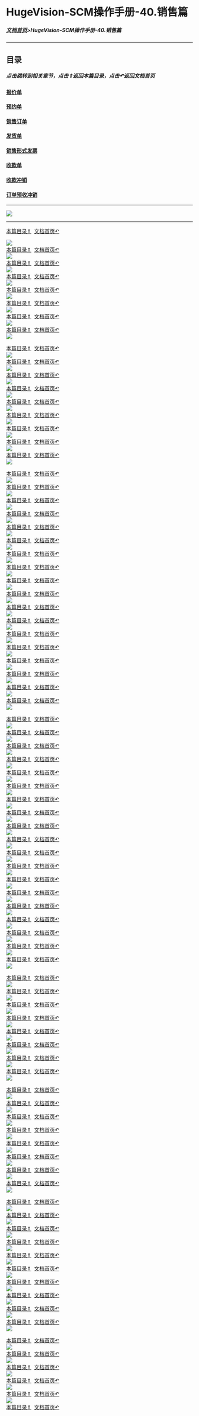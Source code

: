 # HugeVision-SCM操作手册-40.销售篇

<span id="目录"></span>

##### [文档首页](../../../index.md)>HugeVision-SCM操作手册-40.销售篇
---

## 目录

##### 点击跳转到相关章节，点击⇑返回本篇目录，点击↶返回文档首页

#### [报价单](#1)
#### [预约单](#2)
#### [销售订单](#3)
#### [发货单](#4)
#### [销售形式发票](#5)
#### [收款单](#6)
#### [收款冲销](#7)
#### [订单预收冲销](#8)

---
![](幻灯片1.PNG)<br>		

---

<span id="1"></span>

[本篇目录⇑](#目录)&nbsp;&nbsp;[文档首页↶](../../../index.md)<br>

![](幻灯片2.PNG)<br>		[本篇目录⇑](#目录)&nbsp;&nbsp;[文档首页↶](../../../index.md)<br>
![](幻灯片3.PNG)<br>		[本篇目录⇑](#目录)&nbsp;&nbsp;[文档首页↶](../../../index.md)<br>
![](幻灯片4.PNG)<br>		[本篇目录⇑](#目录)&nbsp;&nbsp;[文档首页↶](../../../index.md)<br>
![](幻灯片5.PNG)<br>		[本篇目录⇑](#目录)&nbsp;&nbsp;[文档首页↶](../../../index.md)<br>
![](幻灯片6.PNG)<br>		[本篇目录⇑](#目录)&nbsp;&nbsp;[文档首页↶](../../../index.md)<br>
![](幻灯片7.PNG)<br>		[本篇目录⇑](#目录)&nbsp;&nbsp;[文档首页↶](../../../index.md)<br>
![](幻灯片8.PNG)<br>		[本篇目录⇑](#目录)&nbsp;&nbsp;[文档首页↶](../../../index.md)<br>
![](幻灯片9.PNG)<br>		

<span id="2"></span>

[本篇目录⇑](#目录)&nbsp;&nbsp;[文档首页↶](../../../index.md)<br>
![](幻灯片10.PNG)<br>		[本篇目录⇑](#目录)&nbsp;&nbsp;[文档首页↶](../../../index.md)<br>
![](幻灯片11.PNG)<br>		[本篇目录⇑](#目录)&nbsp;&nbsp;[文档首页↶](../../../index.md)<br>
![](幻灯片12.PNG)<br>		[本篇目录⇑](#目录)&nbsp;&nbsp;[文档首页↶](../../../index.md)<br>
![](幻灯片13.PNG)<br>  [本篇目录⇑](#目录)&nbsp;&nbsp;[文档首页↶](../../../index.md)<br>
![](幻灯片14.PNG)<br>		[本篇目录⇑](#目录)&nbsp;&nbsp;[文档首页↶](../../../index.md)<br>
![](幻灯片15.PNG)<br>		[本篇目录⇑](#目录)&nbsp;&nbsp;[文档首页↶](../../../index.md)<br>
![](幻灯片16.PNG)<br>		[本篇目录⇑](#目录)&nbsp;&nbsp;[文档首页↶](../../../index.md)<br>
![](幻灯片17.PNG)<br>		[本篇目录⇑](#目录)&nbsp;&nbsp;[文档首页↶](../../../index.md)<br>
![](幻灯片18.PNG)<br>		

<span id="3"></span>

[本篇目录⇑](#目录)&nbsp;&nbsp;[文档首页↶](../../../index.md)<br>
![](幻灯片19.PNG)<br>		[本篇目录⇑](#目录)&nbsp;&nbsp;[文档首页↶](../../../index.md)<br>
![](幻灯片20.PNG)<br>		[本篇目录⇑](#目录)&nbsp;&nbsp;[文档首页↶](../../../index.md)<br>
![](幻灯片21.PNG)<br>		[本篇目录⇑](#目录)&nbsp;&nbsp;[文档首页↶](../../../index.md)<br>
![](幻灯片22.PNG)<br>		[本篇目录⇑](#目录)&nbsp;&nbsp;[文档首页↶](../../../index.md)<br>
![](幻灯片23.PNG)<br>		[本篇目录⇑](#目录)&nbsp;&nbsp;[文档首页↶](../../../index.md)<br>
![](幻灯片24.PNG)<br>		[本篇目录⇑](#目录)&nbsp;&nbsp;[文档首页↶](../../../index.md)<br>
![](幻灯片25.PNG)<br>		[本篇目录⇑](#目录)&nbsp;&nbsp;[文档首页↶](../../../index.md)<br>
![](幻灯片26.PNG)<br>		[本篇目录⇑](#目录)&nbsp;&nbsp;[文档首页↶](../../../index.md)<br>
![](幻灯片27.PNG)<br>		[本篇目录⇑](#目录)&nbsp;&nbsp;[文档首页↶](../../../index.md)<br>
![](幻灯片28.PNG)<br>		[本篇目录⇑](#目录)&nbsp;&nbsp;[文档首页↶](../../../index.md)<br>
![](幻灯片29.PNG)<br>		[本篇目录⇑](#目录)&nbsp;&nbsp;[文档首页↶](../../../index.md)<br>
![](幻灯片30.PNG)<br>		[本篇目录⇑](#目录)&nbsp;&nbsp;[文档首页↶](../../../index.md)<br>
![](幻灯片31.PNG)<br>	[本篇目录⇑](#目录)&nbsp;&nbsp;[文档首页↶](../../../index.md)<br>
![](幻灯片32.PNG)<br>		[本篇目录⇑](#目录)&nbsp;&nbsp;[文档首页↶](../../../index.md)<br>
![](幻灯片33.PNG)<br>		[本篇目录⇑](#目录)&nbsp;&nbsp;[文档首页↶](../../../index.md)<br>
![](幻灯片34.PNG)<br>		[本篇目录⇑](#目录)&nbsp;&nbsp;[文档首页↶](../../../index.md)<br>
![](幻灯片35.PNG)<br>		[本篇目录⇑](#目录)&nbsp;&nbsp;[文档首页↶](../../../index.md)<br>
![](幻灯片36.PNG)<br>	

<span id="4"></span>

[本篇目录⇑](#目录)&nbsp;&nbsp;[文档首页↶](../../../index.md)<br>
![](幻灯片37.PNG)<br>		[本篇目录⇑](#目录)&nbsp;&nbsp;[文档首页↶](../../../index.md)<br>
![](幻灯片38.PNG)<br>		[本篇目录⇑](#目录)&nbsp;&nbsp;[文档首页↶](../../../index.md)<br>
![](幻灯片39.PNG)<br>		[本篇目录⇑](#目录)&nbsp;&nbsp;[文档首页↶](../../../index.md)<br>
![](幻灯片40.PNG)<br>		[本篇目录⇑](#目录)&nbsp;&nbsp;[文档首页↶](../../../index.md)<br>
![](幻灯片41.PNG)<br>		[本篇目录⇑](#目录)&nbsp;&nbsp;[文档首页↶](../../../index.md)<br>
![](幻灯片42.PNG)<br>		[本篇目录⇑](#目录)&nbsp;&nbsp;[文档首页↶](../../../index.md)<br>
![](幻灯片43.PNG)<br>		[本篇目录⇑](#目录)&nbsp;&nbsp;[文档首页↶](../../../index.md)<br>
![](幻灯片44.PNG)<br>		[本篇目录⇑](#目录)&nbsp;&nbsp;[文档首页↶](../../../index.md)<br>
![](幻灯片45.PNG)<br>		[本篇目录⇑](#目录)&nbsp;&nbsp;[文档首页↶](../../../index.md)<br>
![](幻灯片46.PNG)<br>		[本篇目录⇑](#目录)&nbsp;&nbsp;[文档首页↶](../../../index.md)<br>
![](幻灯片47.PNG)<br>		[本篇目录⇑](#目录)&nbsp;&nbsp;[文档首页↶](../../../index.md)<br>
![](幻灯片48.PNG)<br>		[本篇目录⇑](#目录)&nbsp;&nbsp;[文档首页↶](../../../index.md)<br>
![](幻灯片49.PNG)<br>		[本篇目录⇑](#目录)&nbsp;&nbsp;[文档首页↶](../../../index.md)<br>
![](幻灯片50.PNG)<br>		[本篇目录⇑](#目录)&nbsp;&nbsp;[文档首页↶](../../../index.md)<br>
![](幻灯片51.PNG)<br>		[本篇目录⇑](#目录)&nbsp;&nbsp;[文档首页↶](../../../index.md)<br>
![](幻灯片52.PNG)<br>		[本篇目录⇑](#目录)&nbsp;&nbsp;[文档首页↶](../../../index.md)<br>
![](幻灯片53.PNG)<br>		[本篇目录⇑](#目录)&nbsp;&nbsp;[文档首页↶](../../../index.md)<br>
![](幻灯片54.PNG)<br>		[本篇目录⇑](#目录)&nbsp;&nbsp;[文档首页↶](../../../index.md)<br>
![](幻灯片55.PNG)<br>		

<span id="5"></span>

[本篇目录⇑](#目录)&nbsp;&nbsp;[文档首页↶](../../../index.md)<br>
![](幻灯片56.PNG)<br>		[本篇目录⇑](#目录)&nbsp;&nbsp;[文档首页↶](../../../index.md)<br>
![](幻灯片57.PNG)<br>		[本篇目录⇑](#目录)&nbsp;&nbsp;[文档首页↶](../../../index.md)<br>
![](幻灯片58.PNG)<br>		[本篇目录⇑](#目录)&nbsp;&nbsp;[文档首页↶](../../../index.md)<br>
![](幻灯片59.PNG)<br>		[本篇目录⇑](#目录)&nbsp;&nbsp;[文档首页↶](../../../index.md)<br>
![](幻灯片60.PNG)<br>		[本篇目录⇑](#目录)&nbsp;&nbsp;[文档首页↶](../../../index.md)<br>
![](幻灯片61.PNG)<br>		[本篇目录⇑](#目录)&nbsp;&nbsp;[文档首页↶](../../../index.md)<br>
![](幻灯片62.PNG)<br>		[本篇目录⇑](#目录)&nbsp;&nbsp;[文档首页↶](../../../index.md)<br>
![](幻灯片63.PNG)<br>		

<span id="6"></span>

[本篇目录⇑](#目录)&nbsp;&nbsp;[文档首页↶](../../../index.md)<br>
![](幻灯片64.PNG)<br>		[本篇目录⇑](#目录)&nbsp;&nbsp;[文档首页↶](../../../index.md)<br>
![](幻灯片65.PNG)<br>		[本篇目录⇑](#目录)&nbsp;&nbsp;[文档首页↶](../../../index.md)<br>
![](幻灯片66.PNG)<br>		[本篇目录⇑](#目录)&nbsp;&nbsp;[文档首页↶](../../../index.md)<br>
![](幻灯片67.PNG)<br>		[本篇目录⇑](#目录)&nbsp;&nbsp;[文档首页↶](../../../index.md)<br>
![](幻灯片68.PNG)<br>		[本篇目录⇑](#目录)&nbsp;&nbsp;[文档首页↶](../../../index.md)<br>
![](幻灯片69.PNG)<br>		[本篇目录⇑](#目录)&nbsp;&nbsp;[文档首页↶](../../../index.md)<br>
![](幻灯片70.PNG)<br>		[本篇目录⇑](#目录)&nbsp;&nbsp;[文档首页↶](../../../index.md)<br>
![](幻灯片71.PNG)<br>		

<span id="7"></span>

[本篇目录⇑](#目录)&nbsp;&nbsp;[文档首页↶](../../../index.md)<br>
![](幻灯片72.PNG)<br>		[本篇目录⇑](#目录)&nbsp;&nbsp;[文档首页↶](../../../index.md)<br>
![](幻灯片73.PNG)<br>		[本篇目录⇑](#目录)&nbsp;&nbsp;[文档首页↶](../../../index.md)<br>
![](幻灯片74.PNG)<br>		[本篇目录⇑](#目录)&nbsp;&nbsp;[文档首页↶](../../../index.md)<br>
![](幻灯片75.PNG)<br>		[本篇目录⇑](#目录)&nbsp;&nbsp;[文档首页↶](../../../index.md)<br>
![](幻灯片76.PNG)<br>		[本篇目录⇑](#目录)&nbsp;&nbsp;[文档首页↶](../../../index.md)<br>
![](幻灯片77.PNG)<br>		[本篇目录⇑](#目录)&nbsp;&nbsp;[文档首页↶](../../../index.md)<br>
![](幻灯片78.PNG)<br>		[本篇目录⇑](#目录)&nbsp;&nbsp;[文档首页↶](../../../index.md)<br>
![](幻灯片79.PNG)<br>		[本篇目录⇑](#目录)&nbsp;&nbsp;[文档首页↶](../../../index.md)<br>
![](幻灯片80.PNG)<br>		[本篇目录⇑](#目录)&nbsp;&nbsp;[文档首页↶](../../../index.md)<br>
![](幻灯片81.PNG)<br>		

<span id="8"></span>

[本篇目录⇑](#目录)&nbsp;&nbsp;[文档首页↶](../../../index.md)<br>
![](幻灯片82.PNG)<br>		[本篇目录⇑](#目录)&nbsp;&nbsp;[文档首页↶](../../../index.md)<br>
![](幻灯片83.PNG)<br>		[本篇目录⇑](#目录)&nbsp;&nbsp;[文档首页↶](../../../index.md)<br>
![](幻灯片84.PNG)<br>		[本篇目录⇑](#目录)&nbsp;&nbsp;[文档首页↶](../../../index.md)<br>
![](幻灯片85.PNG)<br>		[本篇目录⇑](#目录)&nbsp;&nbsp;[文档首页↶](../../../index.md)<br>
![](幻灯片86.PNG)<br>		[本篇目录⇑](#目录)&nbsp;&nbsp;[文档首页↶](../../../index.md)<br>
